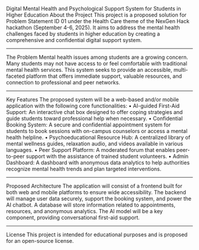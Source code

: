 Digital Mental Health and Psychological Support System for Students in Higher Education
About the Project
This project is a proposed solution for 
Problem Statement ID 01 under the Health Care theme of the NexGen Hack hackathon (September 4-6, 2025). It aims to address the mental health challenges faced by students in higher education by creating a comprehensive and confidential digital support system.
________________________________________
The Problem
Mental health issues among students are a growing concern. Many students may not have access to or feel comfortable with traditional mental health services. This system seeks to provide an accessible, multi-faceted platform that offers immediate support, valuable resources, and connection to professional and peer networks.
________________________________________
Key Features
The proposed system will be a web-based and/or mobile application with the following core functionalities:
•	AI-guided First-Aid Support: An interactive chat box designed to offer coping strategies and guide students toward professional help when necessary.
•	Confidential Booking System: A secure and confidential appointment system for students to book sessions with on-campus counselors or access a mental health helpline.
•	Psychoeducational Resource Hub: A centralized library of mental wellness guides, relaxation audio, and videos available in various languages.
•	Peer Support Platform: A moderated forum that enables peer-to-peer support with the assistance of trained student volunteers.
•	Admin Dashboard: A dashboard with anonymous data analytics to help authorities recognize mental health trends and plan targeted interventions.
________________________________________
Proposed Architecture
The application will consist of a 
frontend built for both web and mobile platforms to ensure wide accessibility. The 
backend will manage user data securely, support the booking system, and power the AI chatbot. A database will store information related to appointments, resources, and anonymous analytics. The AI model will be a key component, providing conversational first-aid support.
________________________________________
License
This project is intended for educational purposes and is proposed for an open-source license.

